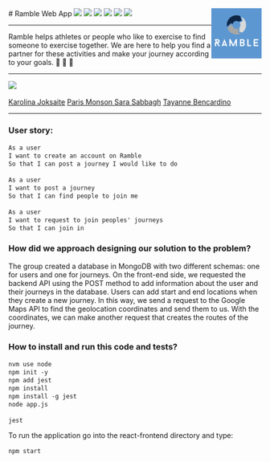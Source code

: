 <img align="right" src="react-frontend/src/components/images/logo.png"  width="100">
# Ramble Web App
<img src="https://img.shields.io/badge/Jest-323330?style=for-the-badge&logo=Jest&logoColor=white"> <img src="https://img.shields.io/badge/JavaScript-F7DF1E?style=for-the-badge&logo=javascript&logoColor=black"> <img src="https://img.shields.io/badge/Node.js-43853D?style=for-the-badge&logo=node.js&logoColor=white"> <img src="https://img.shields.io/badge/Express.js-404D59?style=for-the-badge"> <img src="https://img.shields.io/badge/MongoDB-4EA94B?style=for-the-badge&logo=mongodb&logoColor=white"> <img src="https://img.shields.io/badge/React-20232A?style=for-the-badge&logo=react&logoColor=61DAFB">

***
Ramble helps athletes or people who like to exercise to find someone to exercise together.
We are here to help you find a partner for these activities and make your journey according to your goals. 🏃 🚴 🚶

***
<img src="http://ForTheBadge.com/images/badges/built-by-developers.svg">

<a href="https://github.com/karolina-codes"> Karolina Joksaite</a>
<a href ="https://github.com/ParisMonson"> Paris Monson </a>
<a href="https://github.com/Saraesabbagh" >Sara Sabbagh</a>
<a href="https://github.com/taybenca">Tayanne Bencardino</a>
***

### User story:

````
As a user
I want to create an account on Ramble
So that I can post a journey I would like to do

As a user
I want to post a journey
So that I can find people to join me

As a user
I want to request to join peoples' journeys
So that I can join in
````

### How did we approach designing our solution to the problem?
The group created a database in MongoDB with two different schemas: one for users and one for journeys.
On the front-end side, we requested the backend API using the POST method to add information about the user and their journeys in the database. Users can add start and end locations when they create a new journey. In this way, we send a request to the Google Maps API to find the geolocation coordinates and send them to us. With the coordinates, we can make another request that creates the routes of the journey.


### How to install and run this code and tests?

```
nvm use node
npm init -y
npm add jest
npm install
npm install -g jest
node app.js

jest
````
To run the application go into the react-frontend directory and type:
```
npm start
```



